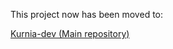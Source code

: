 This project now has been moved to: 

[Kurnia-dev (Main repository)](https://github.com/kurnia-dev/kurnia-dev.github.io.git)
